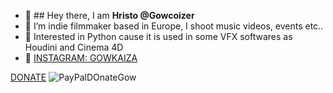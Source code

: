 - 👋 ## Hey there, I am **Hristo @Gowcoizer**
- 👀 I’m indie filmmaker based in Europe, I shoot music videos, events etc..
- 🌱 Interested in Python cause it is used in some VFX softwares as Houdini and Cinema 4D
- 💞️ [INSTAGRAM: GOWKAIZA](https://www.instagram.com/gowkaiza/)

<!---
gowcoizer/gowcoizer is a ✨ special ✨ repository because its `README.md` (this file) appears on your GitHub profile.
You can click the Preview link to take a look at your changes.
--->

[DONATE](https://www.paypal.com/donate/?hosted_button_id=VKYHQ2FHJBVYY)
![PayPalDOnateGow](https://user-images.githubusercontent.com/36004727/196159373-643e56ed-7aa5-460e-ae1c-73228f4d8998.png)
